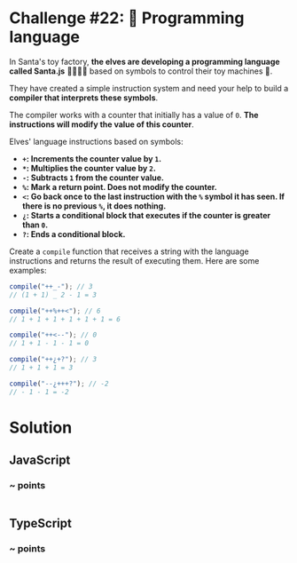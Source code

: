 # Challenge #22: 🚂 Programming language

In Santa's toy factory, **the elves are developing a programming language called Santa.js** 👨‍💻👩‍💻 based on symbols to control their toy machines 🚂.

They have created a simple instruction system and need your help to build a **compiler that interprets these symbols**.

The compiler works with a counter that initially has a value of <code>0</code>. **The instructions will modify the value of this counter**.

Elves' language instructions based on symbols:

- **<code>+</code>: Increments the counter value by <code>1</code>.**
- **<code>\*</code>: Multiplies the counter value by <code>2</code>.**
- **<code>-</code>: Subtracts <code>1</code> from the counter value.**
- **<code>%</code>: Mark a return point. Does not modify the counter.**
- **<code>\<</code>: Go back once to the last instruction with the <code>%</code> symbol it has seen. If there is no previous <code>%</code>, it does nothing.**
- **<code>¿</code>: Starts a conditional block that executes if the counter is greater than <code>0</code>.**
- **<code>?</code>: Ends a conditional block.**

Create a <code>compile</code> function that receives a string with the language instructions and returns the result of executing them. Here are some examples:

```ts
compile("++_-"); // 3
// (1 + 1) _ 2 - 1 = 3

compile("++%++<"); // 6
// 1 + 1 + 1 + 1 + 1 + 1 = 6

compile("++<--"); // 0
// 1 + 1 - 1 - 1 = 0

compile("++¿+?"); // 3
// 1 + 1 + 1 = 3

compile("--¿+++?"); // -2
// - 1 - 1 = -2
```

# Solution

## JavaScript

### ~ points

```js

```

## TypeScript

### ~ points

```ts

```
